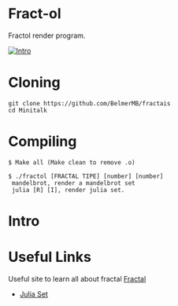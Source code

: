 # Fract-ol

 Fractol render program.
 
 [![Intro](https://img.shields.io/badge/Cursus-Minitalk-success?style=for-the-badge&logo=42)](https://github.com/BelmerMB/fractais)

# Cloning

 ```
 git clone https://github.com/BelmerMB/fractais
 cd Minitalk
 ```
 
 # Compiling
 
 ```
 $ Make all (Make clean to remove .o)
 ```
 ```
 $ ./fractol [FRACTAL TIPE] [number] [number] 
  mandelbrot, render a mandelbrot set
  julia [R] [I], render julia set. 
 
 ```

# Intro

# Useful Links
Useful site to learn all about fractal [Fractal](https://pt.mathigon.org/course/fractals/mandelbrot)
* [Julia Set](https://en.wikipedia.org/wiki/Julia_set)
